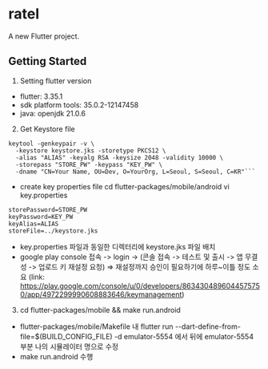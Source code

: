 # ratel

A new Flutter project.

## Getting Started

1. Setting flutter version

- flutter: 3.35.1
- sdk platform tools: 35.0.2-12147458
- java: openjdk 21.0.6

2. Get Keystore file

````
keytool -genkeypair -v \
  -keystore keystore.jks -storetype PKCS12 \
  -alias "ALIAS" -keyalg RSA -keysize 2048 -validity 10000 \
  -storepass "STORE_PW" -keypass "KEY_PW" \
  -dname "CN=Your Name, OU=Dev, O=YourOrg, L=Seoul, S=Seoul, C=KR"```
````

- create key properties file
  cd flutter-packages/mobile/android
  vi key.properties

```
storePassword=STORE_PW
keyPassword=KEY_PW
keyAlias=ALIAS
storeFile=../keystore.jks
```

- key.properties 파일과 동일한 디렉터리에 keystore.jks 파일 배치
- google play console 접속 -> login -> (콘솔 접속 -> 테스트 및 출시 -> 앱 무결성 -> 업로드 키 재설정 요청) => 재설정까지 승인이 필요하기에 하루~이틀 정도 소요
  (link: https://play.google.com/console/u/0/developers/8634304896044575750/app/4972299990608883646/keymanagement)

3. cd flutter-packages/mobile && make run.android

- flutter-packages/mobile/Makefile 내 flutter run --dart-define-from-file=$(BUILD_CONFIG_FILE) -d emulator-5554 에서 뒤에 emulator-5554 부분 나의 시뮬레이터 명으로 수정
- make run.android 수행
